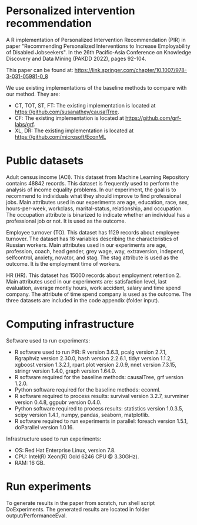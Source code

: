 # Personalized intervention recommendation

A R implementation of Personalized Intervention Recommendation (PIR) in paper "Recommending Personalized Interventions to Increase Employability of Disabled Jobseekers". In the 26th Pacific-Asia Conference on Knowledge Discovery and Data Mining (PAKDD 2022), pages 92-104.

This paper can be found at: https://link.springer.com/chapter/10.1007/978-3-031-05981-0_8

We use existing implementations of the baseline methods to compare with our method. They are:

* CT, TOT, ST, FT: The existing implementation is located at
https://github.com/susanathey/causalTree.
*  CF: The existing implementation is located at https://github.com/grf-labs/grf.
*  XL, DR: The existing implementation is located at
https://github.com/microsoft/EconML

# Public datasets

Adult census income (ACI). This dataset from Machine Learning Repository contains 48842
records. This dataset is frequently used to perform the analysis of income equality problems.
In our experiment, the goal is to recommend to individuals what they should improve to find
professional jobs. Main attributes used in our experiments are age, education, race, sex,
hours-per-week, workclass, marital-status, relationship, and occupation. The occupation
attribute is binarized to indicate whether an individual has a professional job or not. It is used
as the outcome.

Employee turnover (TO). This dataset has 1129 records about employee turnover. The dataset
has 16 variables describing the characteristics of Russian workers. Main attributes used in our
experiments are age, profession, coach, head gender, grey wage, way, extraversion, independ,
selfcontrol, anxiety, novator, and stag. The stag attribute is used as the outcome. It is the
employment time of workers.

HR (HR). This dataset has 15000 records about employment retention 2. Main attributes used
in our experiments are: satisfaction level, last evaluation, average montly hours, work
accident, salary and time spend company. The attribute of time spend company is used as the
outcome. The three datasets are included in the code appendix (folder input).

# Computing infrastructure

Software used to run experiments:
* R software used to run PIR: R version 3.6.3, pcalg version 2.7.1, Rgraphviz version
2.30.0, hash version 2.2.6.1, tidyr version 1.1.2, xgboost version 1.3.2.1, rpart.plot
version 2.0.9, nnet version 7.3.15, stringr version 1.4.0, graph version 1.64.0.
* R software required for the baseline methods: causalTree, grf version 1.2.0.
* Python software required for the baseline methods: econml.
* R software required to process results: survival version 3.2.7, survminer version 0.4.8,
ggpubr version 0.4.0.
* Python software required to process results: statistics version 1.0.3.5, scipy version
1.4.1, numpy, pandas, seaborn, matplotlib.
* R software required to run experiments in parallel: foreach version 1.5.1, doParallel
version 1.0.16.

Infrastructure used to run experiments:
* OS: Red Hat Enterprise Linux, version 7.8.
* CPU: Intel(R) Xeon(R) Gold 6246 CPU @ 3.30GHz).
* RAM: 16 GB.
# Run experiments

To generate results in the paper from scratch, run shell script DoExperiments. The
generated results are located in folder output/PerformanceEval.

